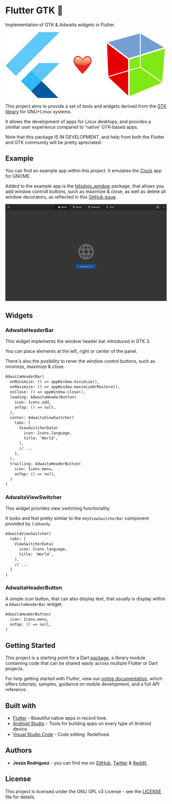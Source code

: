 # Flutter GTK 🧊

Implementation of GTK & Adwaita widgets in Flutter.

<p align="center">
  <img src="https://raw.githubusercontent.com/jesusrp98/flutter_gtk/master/assets/flutter_loves_gtk.png" width="512">
</p>

This project aims to provide a set of tools and widgets derived from the [GTK library](https://www.gtk.org/) for GNU+Linux systems.

It allows the development of apps for Linux desktops, and provides a similiar user experience compared to 'native' GTK-based apps.

Note that this package IS IN DEVELOPMENT, and help from both the Flutter and GTK community will be pretty apreciated.

## Example

You can find an example app within this project. It emulates the [Clock](https://flathub.org/apps/details/org.gnome.clocks) app for GNOME.

Added to the example app is the [bitsdojo_window](https://pub.dev/packages/bitsdojo_window) package, that allows you add window controll buttons, such as maximize & close, as well as delete all window decorators, as reflected in this [GitHub issue](https://github.com/bitsdojo/bitsdojo_window/issues/43).

<p align="center">
  <img src="https://raw.githubusercontent.com/jesusrp98/flutter_gtk/master/assets/example.png" width="750">
</p>

## Widgets

### AdwaitaHeaderBar

This widget implements the window header bar introduced in GTK 3.

You can place elements at the left, right or center of the panel.

There's also the posibility to rener the window control buttons, such as minimize, maximize & close.

```
AdwaitaHeaderBar(
  onMinimize: () => appWindow.minimize(),
  onMaximize: () => appWindow.maximizeOrRestore(),
  onClose: () => appWindow.close(),
  leading: AdwaitaHeaderButton(
    icon: Icons.add,
    onTap: () => null,
  ),
  center: AdwaitaViewSwitcher(
    tabs: [
      ViewSwitcherData(
        icon: Icons.language,
        title: 'World',
      ),
      // ...
    ],
  ),
  trailling: AdwaitaHeaderButton(
    icon: Icons.menu,
    onTap: () => null,
  )
)
```

### AdwaitaViewSwitcher

This widget provides view switching functionality.

It looks and feel pretty similar to the `HdyViewSwitcherBar` component provided by `libhandy`.

```
AdwaitaViewSwitcher(
  tabs: [
    ViewSwitcherData(
      icon: Icons.language,
      title: 'World',
    ),
    // ...
  ]
)
```

### AdwaitaHeaderButton

A simple icon button, that can also display text, that usually is display within a `AdwaitaHeaderBar` widget.

```
AdwaitaHeaderButton(
  icon: Icons.menu,
  onTap: () => null,
)
```

## Getting Started

This project is a starting point for a Dart [package](https://flutter.io/developing-packages/), a library module containing code that can be shared easily across multiple Flutter or Dart projects.

For help getting started with Flutter, view our [online documentation](https://flutter.io/docs), which offers tutorials, samples, guidance on mobile development, and a full API reference.

## Built with

- [Flutter](https://flutter.dev/) - Beautiful native apps in record time.
- [Android Studio](https://developer.android.com/studio/index.html/) - Tools for building apps on every type of Android device.
- [Visual Studio Code](https://code.visualstudio.com/) - Code editing. Redefined.

## Authors

- **Jesús Rodríguez** - you can find me on [GitHub](https://github.com/jesusrp98), [Twitter](https://twitter.com/jesusrp98) & [Reddit](https://www.reddit.com/user/jesusrp98).

## License

This project is licensed under the GNU GPL v3 License - see the [LICENSE](LICENSE) file for details.
